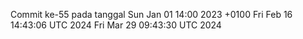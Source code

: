 Commit ke-55 pada tanggal Sun Jan 01 14:00 2023 +0100
Fri Feb 16 14:43:06 UTC 2024
Fri Mar 29 09:43:30 UTC 2024
